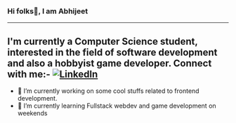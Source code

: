 ### Hi folks👋, I am Abhijeet
------------------------------
I'm currently a Computer Science student, interested in the field of software development and also a hobbyist game developer.
Connect with me:-
[![LinkedIn](https://img.shields.io/badge/linkedin-%230077B5.svg?style=for-the-badge&logo=linkedin&logoColor=white)](https://www.linkedin.com/in/abhijeet-sharma-994064227/)
------------------------------

- 🔭 I’m currently working on some cool stuffs related to frontend development.
- 🌱 I’m currently learning Fullstack webdev and game development on weekends

